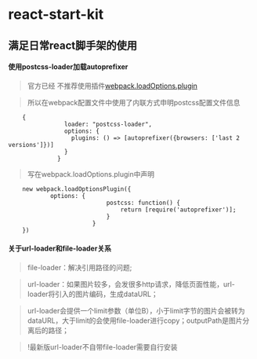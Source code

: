 # react-start-kit

## 满足日常react脚手架的使用

#### 使用postcss-loader加载autoprefixer

> 官方已经 不推荐使用插件[webpack.loadOptions.plugin](https://doc.webpack-china.org/plugins/loader-options-plugin/)

> 所以在webpack配置文件中使用了内联方式申明postcss配置文件信息

```
    {
                loader: "postcss-loader",
                options: {
                  plugins: () => [autoprefixer({browsers: ['last 2 versions']})]
                }
              }
```

> 写在webpack.loadOptions.plugin中声明

```
    new webpack.loadOptionsPlugin({
            options: {
                            postcss: function() {
                                return [require('autoprefixer')];
                            }
                        }
    })
```

#### 关于url-loader和file-loader关系

> file-loader：解决引用路径的问题;

> url-loader：如果图片较多，会发很多http请求，降低页面性能，url-loader将引入的图片编码，生成dataURL；

> url-loader会提供一个limit参数（单位B），小于limit字节的图片会被转为dataURL，大于limit的会使用file-loader进行copy；outputPath是图片分离后的路径；

> !最新版url-loader不自带file-loader需要自行安装
